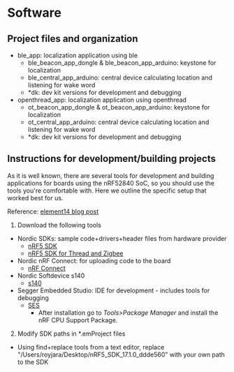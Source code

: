 # Software

## Project files and organization

- ble_app: localization application using ble
  - ble_beacon_app_dongle & ble_beacon_app_arduino: keystone for localization
  - ble_central_app_arduino: central device calculating location and listening for wake word
  - *dk: dev kit versions for development and debugging
- openthread_app: localization application using openthread
  - ot_beacon_app_dongle & ot_beacon_app_arduino: keystone for localization
  - ot_central_app_arduino: central device calculating location and listening for wake word
  - *dk: dev kit versions for development and debugging

## Instructions for development/building projects

As it is well known, there are several tools for development and building applications for boards
using the nRF52840 SoC, so you should use the tools you're comfortable with. 
Here we outline the specific setup that worked best for us.

Reference: [element14 blog post](https://community.element14.com/products/roadtest/b/blog/posts/tutorial-02-part-1-developing-nrf52840-application-arduino-nano-33-ble-sense-roadtest)

1. Download the following tools
  - Nordic SDKs: sample code+drivers+header files from hardware provider
    - [nRF5 SDK](https://www.nordicsemi.com/Products/Development-software/nRF5-SDK)
    - [nRF5 SDK for Thread and Zigbee](https://www.nordicsemi.com/Products/Development-software/nRF5-SDK-for-Thread-and-Zigbee)
  - Nordic nRF Connect: for uploading code to the board
    - [nRF Connect](https://www.nordicsemi.com/Products/Development-tools/nRF-Connect-for-desktop)
  - Nordic Softdevice s140
    - [s140](https://www.nordicsemi.com/Products/Development-software/S140)
  - Segger Embedded Studio: IDE for development - includes tools for debugging
    - [SES](https://www.segger.com/downloads/embedded-studio)
      - After installation go to _Tools>Package Manager_ and install the nRF CPU Support Package.
2. Modify SDK paths in *.emProject files
  - Using find+replace tools from a text editor, replace "/Users/royjara/Desktop/nRF5_SDK_17.1.0_ddde560"
with your own path to the SDK
